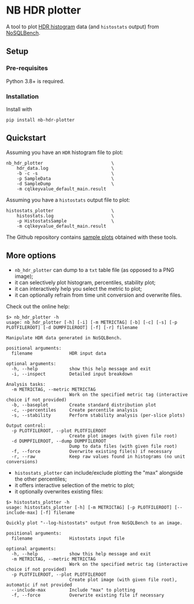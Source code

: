 # NB HDR plotter

A tool to plot
[HDR histogram](http://hdrhistogram.org)
data (and `histostats` output) from
[NoSQLBench](https://docs.nosqlbench.io/).

## Setup

### Pre-requisites

Python 3.8+ is required.

### Installation

Install with

```
pip install nb-hdr-plotter
```

## Quickstart

Assuming you have an `HDR` histogram file to plot:

```
nb_hdr_plotter                          \
    hdr_data.log                        \
    -b -c -s                            \
    -p SampleData                       \
    -d SampleDump                       \
    -m cqlkeyvalue_default_main.result
```

Assuming you have a `histostats` output file to plot:

```
histostats_plotter                      \
    histostats.log                      \
    -p HistostatsSample                 \
    -m cqlkeyvalue_default_main.result
```

The Github repository contains
[sample plots](https://github.com/hemidactylus/nb_hdr_plotter/tree/main/sample_data)
obtained with these tools.

## More options

- `nb_hdr_plotter` can dump to a `txt` table file (as opposed to a PNG image);
- it can selectively plot histogram, percentiles, stability plot;
- it can interactively help you select the metric to plot;
- it can optionally refrain from time unit conversion and overwrite files.

Check out the online help:
```
$> nb_hdr_plotter -h
usage: nb_hdr_plotter [-h] [-i] [-m METRICTAG] [-b] [-c] [-s] [-p PLOTFILEROOT] [-d DUMPFILEROOT] [-f] [-r] filename

Manipulate HDR data generated in NoSQLBench.

positional arguments:
  filename              HDR input data

optional arguments:
  -h, --help            show this help message and exit
  -i, --inspect         Detailed input breakdown

Analysis tasks:
  -m METRICTAG, --metric METRICTAG
                        Work on the specified metric tag (interactive choice if not provided)
  -b, --baseplot        Create standard distribution plot
  -c, --percentiles     Create percentile analysis
  -s, --stability       Perform stability analysis (per-slice plots)

Output control:
  -p PLOTFILEROOT, --plot PLOTFILEROOT
                        Create plot images (with given file root)
  -d DUMPFILEROOT, --dump DUMPFILEROOT
                        Dump to data files (with given file root)
  -f, --force           Overwrite existing file(s) if necessary
  -r, --raw             Keep raw values found in histograms (no unit conversions)
```

- `histostats_plotter` can include/exclude plotting the "max" alongside the other percentiles;
- it offers interactive selection of the metric to plot;
- it optionally overwrites existing files:


```
$> histostats_plotter -h
usage: histostats_plotter [-h] [-m METRICTAG] [-p PLOTFILEROOT] [--include-max] [-f] filename

Quickly plot "--log-histostats" output from NoSQLBench to an image.

positional arguments:
  filename              Histostats input file

optional arguments:
  -h, --help            show this help message and exit
  -m METRICTAG, --metric METRICTAG
                        Work on the specified metric tag (interactive choice if not provided)
  -p PLOTFILEROOT, --plot PLOTFILEROOT
                        Create plot image (with given file root), automatic if not provided
  --include-max         Include "max" to plotting
  -f, --force           Overwrite existing file if necessary
```

